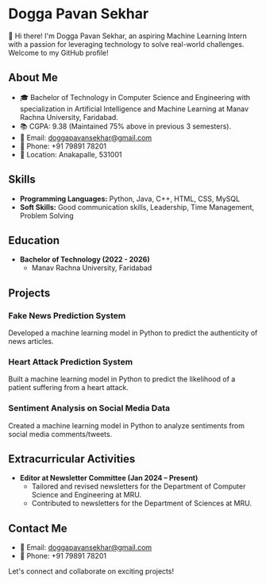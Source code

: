 # Dogga Pavan Sekhar

👋 Hi there! I'm Dogga Pavan Sekhar, an aspiring Machine Learning Intern with a passion for leveraging technology to solve real-world challenges. Welcome to my GitHub profile!

## About Me

- 🎓 Bachelor of Technology in Computer Science and Engineering with specialization in Artificial Intelligence and Machine Learning at Manav Rachna University, Faridabad.
- 📚 CGPA: 9.38 (Maintained 75% above in previous 3 semesters).
- 📧 Email: doggapavansekhar@gmail.com
- 📱 Phone: +91 79891 78201
- 📍 Location: Anakapalle, 531001

## Skills

- **Programming Languages:** Python, Java, C++, HTML, CSS, MySQL
- **Soft Skills:** Good communication skills, Leadership, Time Management, Problem Solving

## Education

- **Bachelor of Technology (2022 - 2026)**
  - Manav Rachna University, Faridabad

## Projects

### Fake News Prediction System
Developed a machine learning model in Python to predict the authenticity of news articles.

### Heart Attack Prediction System
Built a machine learning model in Python to predict the likelihood of a patient suffering from a heart attack.

### Sentiment Analysis on Social Media Data
Created a machine learning model in Python to analyze sentiments from social media comments/tweets.

## Extracurricular Activities

- **Editor at Newsletter Committee (Jan 2024 – Present)**
  - Tailored and revised newsletters for the Department of Computer Science and Engineering at MRU.
  - Contributed to newsletters for the Department of Sciences at MRU.

## Contact Me

- 📧 Email: doggapavansekhar@gmail.com
- 📱 Phone: +91 79891 78201

Let's connect and collaborate on exciting projects!

